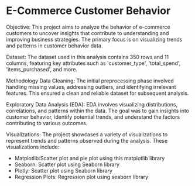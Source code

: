 # E-Commerce Customer Behavior
Objective: This project aims to analyze the behavior of e-commerce customers to uncover insights that contribute to understanding and improving business strategies. The primary focus is on visualizing trends and patterns in customer behavior data.

Dataset: The dataset used in this analysis contains 350 rows and 11 columns, featuring key attributes such as 'customer_type', 'total_spend', 'items_purchased', and more.

Methodology
Data Cleaning: The initial preprocessing phase involved handling missing values, addressing outliers, and identifying irrelevant features. This ensured a clean and reliable dataset for subsequent analysis.

Exploratory Data Analysis (EDA): EDA involves visualizing distributions, correlations, and patterns within the data. The goal was to gain insights into customer behavior, identify potential trends, and understand the factors contributing to various outcomes.

Visualizations:
The project showcases a variety of visualizations to represent trends and patterns observed during the analysis. These visualizations include:
- Matplotlib:Scatter plot and pie plot using this matplotlib library
- Seaborn: Scatter plot using Seaborn library
- Plotly: Scatter plot using Seaborn library
- Regression Plots: Regression plot using seaborn library
